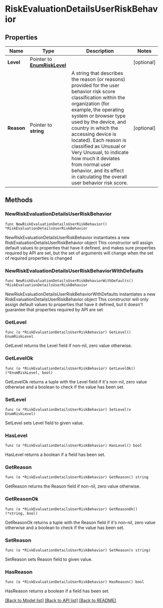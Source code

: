 # RiskEvaluationDetailsUserRiskBehavior

## Properties

Name | Type | Description | Notes
------------ | ------------- | ------------- | -------------
**Level** | Pointer to [**EnumRiskLevel**](EnumRiskLevel.md) |  | [optional] 
**Reason** | Pointer to **string** | A string that describes the reason (or reasons) provided for the user behavior risk score classification within the organization (for example, the operating system or browser type used by the device, and country in which the accessing device is located). Each reason is classified as Unusual or Very Unusual, to indicate how much it deviates from normal user behavior, and its effect in calculating the overall user behavior risk score. | [optional] 

## Methods

### NewRiskEvaluationDetailsUserRiskBehavior

`func NewRiskEvaluationDetailsUserRiskBehavior() *RiskEvaluationDetailsUserRiskBehavior`

NewRiskEvaluationDetailsUserRiskBehavior instantiates a new RiskEvaluationDetailsUserRiskBehavior object
This constructor will assign default values to properties that have it defined,
and makes sure properties required by API are set, but the set of arguments
will change when the set of required properties is changed

### NewRiskEvaluationDetailsUserRiskBehaviorWithDefaults

`func NewRiskEvaluationDetailsUserRiskBehaviorWithDefaults() *RiskEvaluationDetailsUserRiskBehavior`

NewRiskEvaluationDetailsUserRiskBehaviorWithDefaults instantiates a new RiskEvaluationDetailsUserRiskBehavior object
This constructor will only assign default values to properties that have it defined,
but it doesn't guarantee that properties required by API are set

### GetLevel

`func (o *RiskEvaluationDetailsUserRiskBehavior) GetLevel() EnumRiskLevel`

GetLevel returns the Level field if non-nil, zero value otherwise.

### GetLevelOk

`func (o *RiskEvaluationDetailsUserRiskBehavior) GetLevelOk() (*EnumRiskLevel, bool)`

GetLevelOk returns a tuple with the Level field if it's non-nil, zero value otherwise
and a boolean to check if the value has been set.

### SetLevel

`func (o *RiskEvaluationDetailsUserRiskBehavior) SetLevel(v EnumRiskLevel)`

SetLevel sets Level field to given value.

### HasLevel

`func (o *RiskEvaluationDetailsUserRiskBehavior) HasLevel() bool`

HasLevel returns a boolean if a field has been set.

### GetReason

`func (o *RiskEvaluationDetailsUserRiskBehavior) GetReason() string`

GetReason returns the Reason field if non-nil, zero value otherwise.

### GetReasonOk

`func (o *RiskEvaluationDetailsUserRiskBehavior) GetReasonOk() (*string, bool)`

GetReasonOk returns a tuple with the Reason field if it's non-nil, zero value otherwise
and a boolean to check if the value has been set.

### SetReason

`func (o *RiskEvaluationDetailsUserRiskBehavior) SetReason(v string)`

SetReason sets Reason field to given value.

### HasReason

`func (o *RiskEvaluationDetailsUserRiskBehavior) HasReason() bool`

HasReason returns a boolean if a field has been set.


[[Back to Model list]](../README.md#documentation-for-models) [[Back to API list]](../README.md#documentation-for-api-endpoints) [[Back to README]](../README.md)


